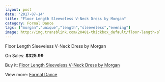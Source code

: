```yaml
---
layout: post
date: '2017-07-14'
title: "Floor Length Sleeveless V-Neck Dress by Morgan"
category: Formal Dance
tags: ["morgan","unique","length","sleeveless","evening"]
image: http://img.transblink.com/20481-thickbox_default/floor-length-sleeveless-v-neck-dress-by-morgan.jpg
---
```

Floor Length Sleeveless V-Neck Dress by Morgan

On Sales: **$325.99**
<a href="https://www.transblink.com/en/formal-dance/6470-floor-length-sleeveless-v-neck-dress-by-morgan.html"><amp-img layout="responsive" width="600" height="600" src="//img.transblink.com/20481-thickbox_default/floor-length-sleeveless-v-neck-dress-by-morgan.jpg" alt="Floor Length Sleeveless V-Neck Dress by Morgan 0" /></a>
<a href="https://www.transblink.com/en/formal-dance/6470-floor-length-sleeveless-v-neck-dress-by-morgan.html"><amp-img layout="responsive" width="600" height="600" src="//img.transblink.com/20482-thickbox_default/floor-length-sleeveless-v-neck-dress-by-morgan.jpg" alt="Floor Length Sleeveless V-Neck Dress by Morgan 1" /></a>

Buy it: [Floor Length Sleeveless V-Neck Dress by Morgan](https://www.transblink.com/en/formal-dance/6470-floor-length-sleeveless-v-neck-dress-by-morgan.html "Floor Length Sleeveless V-Neck Dress by Morgan")

View more: [Formal Dance](https://www.transblink.com/en/6-formal-dance "Formal Dance")